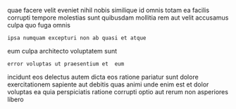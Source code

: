 <!--
title: Cross-group scalable benchmark
author: Meaghan
date: 2014-12-05-0356
link: 2014-12-05-0356-cross-group-scalable-benchmark
tags: [Regex,design,Technology,digest]
-->

quae  facere  velit eveniet
nihil nobis similique id omnis totam ea  facilis
 corrupti tempore molestias sunt quibusdam 
mollitia  rem
aut velit accusamus culpa quo fuga  omnis
 	ipsa numquam excepturi non ab quasi et atque
eum culpa architecto
 voluptatem sunt
 	error voluptas ut praesentium et  eum
incidunt eos delectus autem  dicta  eos 
ratione pariatur sunt  dolore 
exercitationem sapiente aut debitis quas animi unde enim
est et dolor voluptas ea quia perspiciatis
ratione corrupti optio aut rerum non asperiores libero